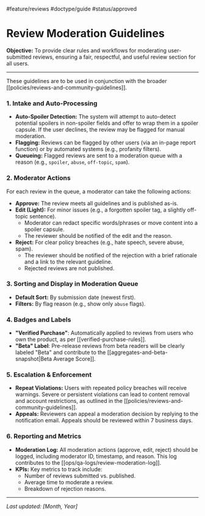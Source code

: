 #feature/reviews #doctype/guide #status/approved

# Review Moderation Guidelines

**Objective:** To provide clear rules and workflows for moderating user-submitted reviews, ensuring a fair, respectful, and useful review section for all users.

---

These guidelines are to be used in conjunction with the broader [[policies/reviews-and-community-guidelines]].

### 1. Intake and Auto-Processing

*   **Auto-Spoiler Detection:** The system will attempt to auto-detect potential spoilers in non-spoiler fields and offer to wrap them in a spoiler capsule. If the user declines, the review may be flagged for manual moderation.
*   **Flagging:** Reviews can be flagged by other users (via an in-page report function) or by automated systems (e.g., profanity filters).
*   **Queueing:** Flagged reviews are sent to a moderation queue with a reason (e.g., `spoiler`, `abuse`, `off-topic`, `spam`).

### 2. Moderator Actions

For each review in the queue, a moderator can take the following actions:

*   **Approve:** The review meets all guidelines and is published as-is.
*   **Edit (Light):** For minor issues (e.g., a forgotten spoiler tag, a slightly off-topic sentence).
    *   Moderator can redact specific words/phrases or move content into a spoiler capsule.
    *   The reviewer should be notified of the edit and the reason.
*   **Reject:** For clear policy breaches (e.g., hate speech, severe abuse, spam).
    *   The reviewer should be notified of the rejection with a brief rationale and a link to the relevant guideline.
    *   Rejected reviews are not published.

### 3. Sorting and Display in Moderation Queue

*   **Default Sort:** By submission date (newest first).
*   **Filters:** By flag reason (e.g., show only `abuse` flags).

### 4. Badges and Labels

*   **"Verified Purchase"**: Automatically applied to reviews from users who own the product, as per [[verified-purchase-rules]].
*   **"Beta" Label**: Pre-release reviews from beta readers will be clearly labeled "Beta" and contribute to the [[aggregates-and-beta-snapshot|Beta Average Score]].

### 5. Escalation & Enforcement

*   **Repeat Violations:** Users with repeated policy breaches will receive warnings. Severe or persistent violations can lead to content removal and account restrictions, as outlined in the [[policies/reviews-and-community-guidelines]].
*   **Appeals:** Reviewers can appeal a moderation decision by replying to the notification email. Appeals should be reviewed within 7 business days.

### 6. Reporting and Metrics

*   **Moderation Log:** All moderation actions (approve, edit, reject) should be logged, including moderator ID, timestamp, and reason. This log contributes to the [[ops/qa-logs/review-moderation-log]].
*   **KPIs:** Key metrics to track include:
    *   Number of reviews submitted vs. published.
    *   Average time to moderate a review.
    *   Breakdown of rejection reasons.

---

*Last updated: [Month, Year]*
